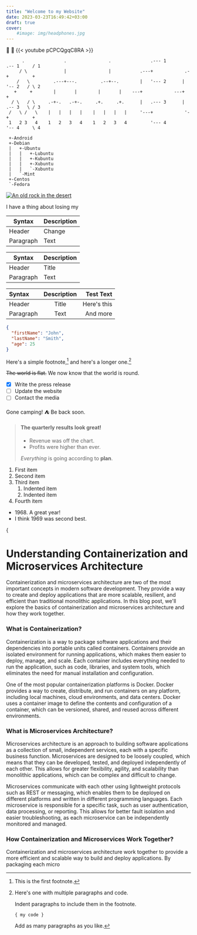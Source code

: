 ```yaml
---
title: "Welcome to my Website"
date: 2023-03-23T16:49:42+03:00
draft: true
cover:
    #image: img/headphones.jpg
---
```

:see_no_evil:
:punch:
{{< youtube pCPCQgqC8RA >}}

```goat
      .               .                .               .--- 1          .-- 1     / 1
     / \              |                |           .---+            .-+         +
    /   \         .---+---.         .--+--.        |   '--- 2      |   '-- 2   / \ 2
   +     +        |       |        |       |    ---+            ---+          +
  / \   / \     .-+-.   .-+-.     .+.     .+.      |   .--- 3      |   .-- 3   \ / 3
 /   \ /   \    |   |   |   |    |   |   |   |     '---+            '-+         +
 1   2 3   4    1   2   3   4    1   2   3   4         '--- 4          '-- 4     \ 4

```

```Linux
 +-Android
 +-Debian
 |   +-Ubuntu
 |   |   +-Lubuntu
 |   |   +-Kubuntu
 |   |   +-Xubuntu
 |   |   `-Xubuntu
 |   `-Mint
 +-Centos
 `-Fedora
```



[![An old rock in the desert](/img/First-Post.png "Shiprock, New Mexico by Beau Rogers")](https://playgroundai.com/post/cleunovm505v5s6018trp0qj2)

I have a thing about losing my 

| Syntax      | Description |
| ----------- | ----------- |
| Header      | Change       |
| Paragraph   | Text        |


| Syntax | Description |
| --- | ----------- |
| Header | Title |
| Paragraph | Text |

| Syntax      | Description | Test Text     |
| :---        |    :----:   |          ---: |
| Header      | Title       | Here's this   |
| Paragraph   | Text        | And more      |



```json
{
  "firstName": "John",
  "lastName": "Smith",
  "age": 25
}
```


Here's a simple footnote,[^1] and here's a longer one.[^bignote]

[^1]: This is the first footnote.

[^bignote]: Here's one with multiple paragraphs and code.

    Indent paragraphs to include them in the footnote.

    `{ my code }`

    Add as many paragraphs as you like.


~~The world is flat.~~ We now know that the world is round.

- [x] Write the press release
- [ ] Update the website
- [ ] Contact the media

Gone camping! :tent: Be back soon.

> #### The quarterly results look great!
>
> - Revenue was off the chart.
> - Profits were higher than ever.
>
>  *Everything* is going according to **plan**.


1. First item
2. Second item
6. Third item
    1. Indented item
    2. Indented item
4. Fourth item 


- 1968\. A great year!
- I think 1969 was second best. 



{
# Understanding Containerization and Microservices Architecture

Containerization and microservices architecture are two of the most important concepts in modern software development. They provide a way to create and deploy applications that are more scalable, resilient, and efficient than traditional monolithic applications. In this blog post, we'll explore the basics of containerization and microservices architecture and how they work together.

### What is Containerization?

Containerization is a way to package software applications and their dependencies into portable units called containers. Containers provide an isolated environment for running applications, which makes them easier to deploy, manage, and scale. Each container includes everything needed to run the application, such as code, libraries, and system tools, which eliminates the need for manual installation and configuration.

One of the most popular containerization platforms is Docker. Docker provides a way to create, distribute, and run containers on any platform, including local machines, cloud environments, and data centers. Docker uses a container image to define the contents and configuration of a container, which can be versioned, shared, and reused across different environments.

### What is Microservices Architecture?

Microservices architecture is an approach to building software applications as a collection of small, independent services, each with a specific business function. Microservices are designed to be loosely coupled, which means that they can be developed, tested, and deployed independently of each other. This allows for greater flexibility, agility, and scalability than monolithic applications, which can be complex and difficult to change.

Microservices communicate with each other using lightweight protocols such as REST or messaging, which enables them to be deployed on different platforms and written in different programming languages. Each microservice is responsible for a specific task, such as user authentication, data processing, or reporting. This allows for better fault isolation and easier troubleshooting, as each microservice can be independently monitored and managed.

### How Containerization and Microservices Work Together?

Containerization and microservices architecture work together to provide a more efficient and scalable way to build and deploy applications. By packaging each micro